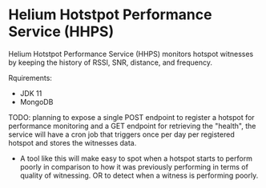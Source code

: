 # Helium Hotstpot Performance Service (HHPS)
Helium Hotstpot Performance Service (HHPS) monitors hotspot witnesses by keeping the history of RSSI, SNR, distance, and frequency.

Rquirements:
  * JDK 11
  * MongoDB

TODO: planning to expose a single POST endpoint to register a hotspot for performance monitoring and a GET endpoint for retrieving the "health", the service will have a cron job that triggers once per day per registered hotspot and stores the witnesses data.
* A tool like this will make easy to spot when a hotspot starts to perform poorly in comparison to how it was previously performing in terms of quality of witnessing. OR to detect when a witness is performing poorly.
